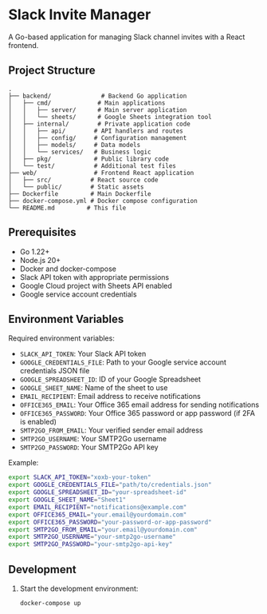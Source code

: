 # Slack Invite Manager

A Go-based application for managing Slack channel invites with a React frontend.

## Project Structure

```
.
├── backend/              # Backend Go application
│   ├── cmd/             # Main applications
│   │   ├── server/      # Main server application
│   │   └── sheets/      # Google Sheets integration tool
│   ├── internal/        # Private application code
│   │   ├── api/        # API handlers and routes
│   │   ├── config/     # Configuration management
│   │   ├── models/     # Data models
│   │   └── services/   # Business logic
│   ├── pkg/            # Public library code
│   └── test/           # Additional test files
├── web/                # Frontend React application
│   ├── src/           # React source code
│   └── public/        # Static assets
├── Dockerfile         # Main Dockerfile
├── docker-compose.yml # Docker compose configuration
└── README.md         # This file
```

## Prerequisites

- Go 1.22+
- Node.js 20+
- Docker and docker-compose
- Slack API token with appropriate permissions
- Google Cloud project with Sheets API enabled
- Google service account credentials

## Environment Variables

Required environment variables:
- `SLACK_API_TOKEN`: Your Slack API token
- `GOOGLE_CREDENTIALS_FILE`: Path to your Google service account credentials JSON file
- `GOOGLE_SPREADSHEET_ID`: ID of your Google Spreadsheet
- `GOOGLE_SHEET_NAME`: Name of the sheet to use
- `EMAIL_RECIPIENT`: Email address to receive notifications
- `OFFICE365_EMAIL`: Your Office 365 email address for sending notifications
- `OFFICE365_PASSWORD`: Your Office 365 password or app password (if 2FA is enabled)
- `SMTP2GO_FROM_EMAIL`: Your verified sender email address
- `SMTP2GO_USERNAME`: Your SMTP2Go username
- `SMTP2GO_PASSWORD`: Your SMTP2Go API key

Example:
```bash
export SLACK_API_TOKEN="xoxb-your-token"
export GOOGLE_CREDENTIALS_FILE="path/to/credentials.json"
export GOOGLE_SPREADSHEET_ID="your-spreadsheet-id"
export GOOGLE_SHEET_NAME="Sheet1"
export EMAIL_RECIPIENT="notifications@example.com"
export OFFICE365_EMAIL="your.email@yourdomain.com"
export OFFICE365_PASSWORD="your-password-or-app-password"
export SMTP2GO_FROM_EMAIL="your.email@yourdomain.com"
export SMTP2GO_USERNAME="your-smtp2go-username"
export SMTP2GO_PASSWORD="your-smtp2go-api-key"
```

## Development

1. Start the development environment:
   ```bash
   docker-compose up
   ```